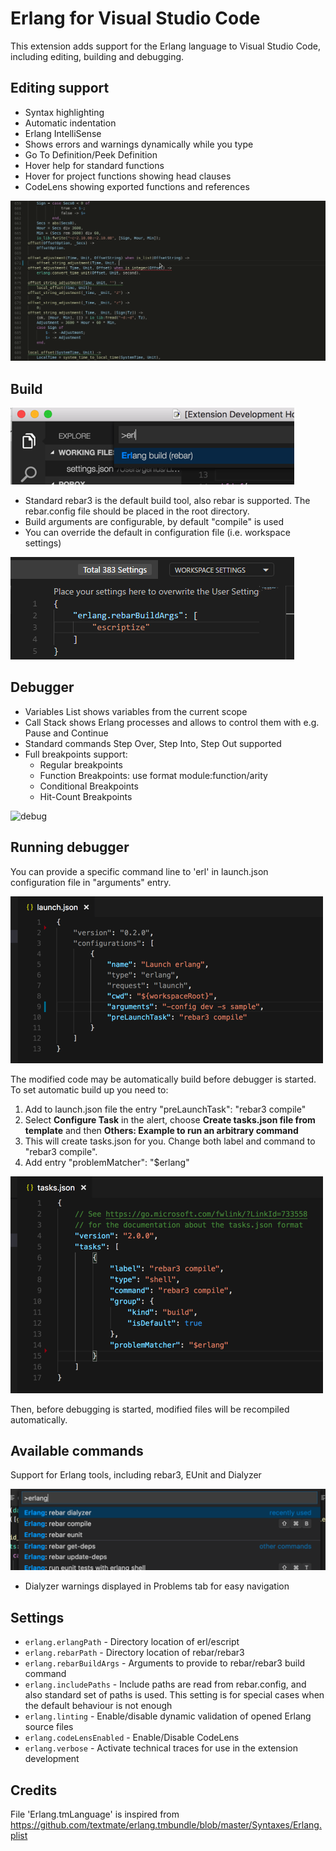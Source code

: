 # Erlang for Visual Studio Code
This extension adds support for the Erlang language to Visual Studio Code, including editing, building and debugging.

## Editing support
- Syntax highlighting
- Automatic indentation
- Erlang IntelliSense
- Shows errors and warnings dynamically while you type
- Go To Definition/Peek Definition
- Hover help for standard functions
- Hover for project functions showing head clauses
- CodeLens showing exported functions and references

![editing](https://github.com/pgourlain/vscode_erlang/raw/master/images/vscode-erlang-editing.gif)

## Build

![build](https://github.com/pgourlain/vscode_erlang/raw/master/images/vscode-erlang-build.png)

- Standard rebar3 is the default build tool, also rebar is supported. The rebar.config file should be placed in the root directory.
- Build arguments are configurable, by default "compile" is used
- You can override the default in configuration file (i.e. workspace settings)

![build](https://github.com/pgourlain/vscode_erlang/raw/master/images/vscode-erlang-build-args.png)

## Debugger
- Variables List shows variables from the current scope
- Call Stack shows Erlang processes and allows to control them with e.g. Pause and Continue
- Standard commands Step Over, Step Into, Step Out supported
- Full breakpoints support:
  * Regular breakpoints
  * Function Breakpoints: use format module:function/arity
  * Conditional Breakpoints
  * Hit-Count Breakpoints

![debug](https://github.com/pgourlain/vscode_erlang/raw/master/images/vscode-erlang-debug.png)

## Running debugger  
You can provide a specific command line to 'erl' in launch.json configuration file in "arguments" entry.

![debug1](https://github.com/pgourlain/vscode_erlang/raw/master/images/vscode-erlang-debug-args.png)

The modified code may be automatically build before debugger is started. To set automatic build up you need to:
  1. Add to launch.json file the entry "preLaunchTask": "rebar3 compile"
  1. Select **Configure Task** in the alert, choose **Create tasks.json file from template** and then **Others: Example to run an arbitrary command**
  1. This will create tasks.json for you. Change both label and command to "rebar3 compile".
  1. Add entry "problemMatcher": "$erlang"

![debug](https://github.com/pgourlain/vscode_erlang/raw/master/images/vscode-erlang-build-task.png)

Then, before debugging is started, modified files will be recompiled automatically.

## Available commands
Support for Erlang tools, including rebar3, EUnit and Dialyzer

![commands](https://github.com/pgourlain/vscode_erlang/raw/master/images/vscode-erlang-commands.png)

* Dialyzer warnings displayed in Problems tab for easy navigation

## Settings
  * `erlang.erlangPath` - Directory location of erl/escript
  * `erlang.rebarPath` - Directory location of rebar/rebar3
  * `erlang.rebarBuildArgs` - Arguments to provide to rebar/rebar3 build command
  * `erlang.includePaths` - Include paths are read from rebar.config, and also standard set of paths is used. This setting is for special cases when the default behaviour is not enough
  * `erlang.linting` - Enable/disable dynamic validation of opened Erlang source files
  * `erlang.codeLensEnabled` - Enable/Disable CodeLens
  * `erlang.verbose` - Activate technical traces for use in the extension development


## Credits
File 'Erlang.tmLanguage' is inspired from https://github.com/textmate/erlang.tmbundle/blob/master/Syntaxes/Erlang.plist
